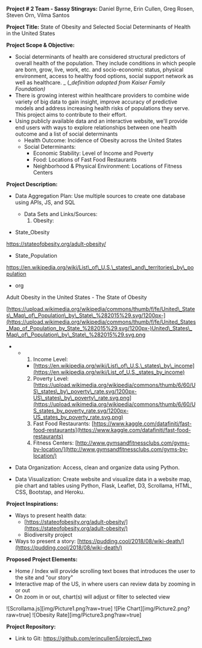 **Project # 2 Team - Sassy Stingrays:** Daniel Byrne, Erin Cullen, Greg Rosen, Steven Orn, Vilma Santos

**Project Title:**  State of Obesity and Selected Social Determinants of Health in the United States

**Project Scope &amp; Objective:**

- Social determinants of health are considered structural predictors of overall health of the population. They include conditions in which people are born, grow, live, work, etc. and socio-economic status, physical environment, access to healthy food options, social support network as well as healthcare. _ (__definition adopted from Kaiser Family Foundation)_
- There is growing interest within healthcare providers to combine wide variety of big data to gain insight, improve accuracy of predictive models and address increasing health risks of populations they serve. This project aims to contribute to their effort.
- Using publicly available data and an interactive website, we&#39;ll provide end users with ways to explore relationships between one health outcome and a list of social determinants
  - Health Outcome: Incidence of Obesity across the United States
  - Social Determinants:
    - Economic Stability: Level of Income and Poverty
    - Food: Locations of Fast Food Restaurants
    - Neighborhood &amp; Physical Environment: Locations of Fitness Centers

**Project Description:**

- Data Aggregation Plan:  Use multiple sources to create one database using APIs, JS, and SQL
  - Data Sets and Links/Sources:
    1. Obesity:

- State\_Obesity

https://stateofobesity.org/adult-obesity/

- State\_Population

https://en.wikipedia.org/wiki/List\_of\_U.S.\_states\_and\_territories\_by\_population

- org

Adult Obesity in the United States - The State of Obesity

[https://upload.wikimedia.org/wikipedia/commons/thumb/f/fe/United\_States\_Map\_of\_Population\_by\_State\_%282015%29.svg/1200px-](https://upload.wikimedia.org/wikipedia/commons/thumb/f/fe/United_States_Map_of_Population_by_State_%282015%29.svg/1200px-)United\_States\_Map\_of\_Population\_by\_State\_%282015%29.svg.png

-
  -
    1. Income Level:
      - [https://en.wikipedia.org/wiki/List\_of\_U.S.\_states\_by\_income](https://en.wikipedia.org/wiki/List_of_U.S._states_by_income)
    2. Poverty Level: [https://upload.wikimedia.org/wikipedia/commons/thumb/6/60/US\_states\_by\_poverty\_rate.svg/1200px-US\_states\_by\_poverty\_rate.svg.png](https://upload.wikimedia.org/wikipedia/commons/thumb/6/60/US_states_by_poverty_rate.svg/1200px-US_states_by_poverty_rate.svg.png)
    3. Fast Food Restaurants: [https://www.kaggle.com/datafiniti/fast-food-restaurants](https://www.kaggle.com/datafiniti/fast-food-restaurants)
    4. Fitness Centers: [http://www.gymsandfitnessclubs.com/gyms-by-location/](http://www.gymsandfitnessclubs.com/gyms-by-location/)

- Data Organization: Access, clean and organize data using Python.
- Data Visualization: Create website and visualize data in a website map, pie chart and tables using Python, Flask, Leaflet, D3, Scrollama, HTML, CSS, Bootstap, and Heroku.

**Project Inspirations:**

- Ways to present health data:
  - [https://stateofobesity.org/adult-obesity/](https://stateofobesity.org/adult-obesity/)
  - Biodiversity project
- Ways to present a story:  [https://pudding.cool/2018/08/wiki-death/](https://pudding.cool/2018/08/wiki-death/)

**Proposed Project Elements:**

- Home / Index will provide scrolling text boxes that introduces the user to the site and &quot;our story&quot;
- Interactive map of the US, in where users can review data by zooming in or out
- On zoom in or out, chart(s) will adjust or filter to selected view

![Scrollama.js][img/Picture1.png?raw=true]
![Pie Chart][img/Picture2.png?raw=true]
![Obesity Rate][img/Picture3.png?raw=true]

**Project Repository:**

- Link to Git: https://github.com/erincullen5/project\_two
